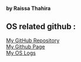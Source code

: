 
#### by Raissa Thahira

OS related github :
--------------------------------------------------
[My GitHub Repository](https://github.com/raissathahira/os221)<br>
[My Github Page](https://raissathahira.github.io/os221/)<br>
[My OS Logs](https://raissathahira.github.io/os221/TXT/mylog.txt)<br>
